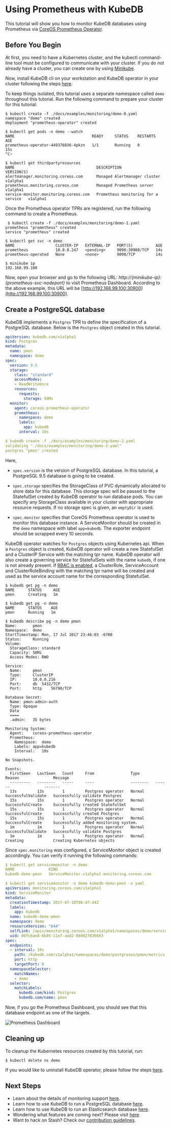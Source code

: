 # Using Prometheus with KubeDB
This tutorial will show you how to monitor KubeDB databases using Prometheus via [CoreOS Prometheus Operator](https://github.com/coreos/prometheus-operator).

## Before You Begin
At first, you need to have a Kubernetes cluster, and the kubectl command-line tool must be configured to communicate with your cluster. If you do not already have a cluster, you can create one by using [Minikube](https://github.com/kubernetes/minikube).

Now, install KubeDB cli on your workstation and KubeDB operator in your cluster following the steps [here](/docs/install.md).

To keep things isolated, this tutorial uses a separate namespace called `demo` throughout this tutorial. Run the following command to prepare your cluster for this tutorial:

```console
$ kubectl create -f ./docs/examples/monitoring/demo-0.yaml 
namespace "demo" created
deployment "prometheus-operator" created

$ kubectl get pods -n demo --watch
NAME                                  READY     STATUS    RESTARTS   AGE
prometheus-operator-449376836-4pkzn   1/1       Running   0          15s
^C⏎                                                                                                                                                             

$ kubectl get thirdpartyresources 
NAME                                    DESCRIPTION                           VERSION(S)
alertmanager.monitoring.coreos.com      Managed Alertmanager cluster          v1alpha1
prometheus.monitoring.coreos.com        Managed Prometheus server             v1alpha1
service-monitor.monitoring.coreos.com   Prometheus monitoring for a service   v1alpha1
```

Once the Prometheus operator TPRs are registered, run the following command to create a Prometheus.

```console
 $ kubectl create -f ./docs/examples/monitoring/demo-1.yaml
prometheus "prometheus" created
service "prometheus" created

$ kubectl get svc -n demo
NAME                  CLUSTER-IP   EXTERNAL-IP   PORT(S)          AGE
prometheus            10.0.0.247   <pending>     9090:30900/TCP   14s
prometheus-operated   None         <none>        9090/TCP         14s

$ minikube ip
192.168.99.100
```

Now, open your browser and go to the following URL: _http://{minikube-ip}:{prometheus-svc-nodeport}_ to visit Prometheus Dashboard. According to the above example, this URL will be [http://192.168.99.100:30900](http://192.168.99.100:30900).

## Create a PostgreSQL database
KubeDB implements a `Postgres` TPR to define the specification of a PostgreSQL database. Below is the `Postgres` object created in this tutorial.

```yaml
apiVersion: kubedb.com/v1alpha1
kind: Postgres
metadata:
  name: pmon
  namespace: demo
spec:
  version: 9.5
  storage:
    class: "standard"
    accessModes:
    - ReadWriteOnce
    resources:
      requests:
        storage: 50Mi
  monitor:
    agent: coreos-prometheus-operator
    prometheus:
      namespace: demo
      labels:
        app: kubedb
      interval: 10s

$ kubedb create -f ./docs/examples/monitoring/demo-2.yaml 
validating "./docs/examples/monitoring/demo-2.yaml"
postgres "pmon" created
```

Here,
 - `spec.version` is the version of PostgreSQL database. In this tutorial, a PostgreSQL 9.5 database is going to be created.

 - `spec.storage` specifies the StorageClass of PVC dynamically allocated to store data for this database. This storage spec will be passed to the StatefulSet created by KubeDB operator to run database pods. You can specify any StorageClass available in your cluster with appropriate resource requests. If no storage spec is given, an `emptyDir` is used.

 - `spec.monitor` specifies that CoreOS Prometheus operator is used to monitor this database instance. A ServiceMonitor should be created in the `demo` namespace with label `app=kubedb`. The exporter endpoint should be scrapped every 10 seconds.

KubeDB operator watches for `Postgres` objects using Kubernetes api. When a `Postgres` object is created, KubeDB operator will create a new StatefulSet and a ClusterIP Service with the matching tpr name. KubeDB operator will also create a governing service for StatefulSets with the name `kubedb`, if one is not already present. If [RBAC is enabled](/docs/rbac.md), a ClusterRole, ServiceAccount and ClusterRoleBinding with the matching tpr name will be created and used as the service account name for the corresponding StatefulSet.

```console
$ kubedb get pg -n demo
NAME      STATUS     AGE
pmon      Creating   1m

$ kubedb get pg -n demo
NAME      STATUS    AGE
pmon      Running   1m

$ kubedb describe pg -n demo pmon
Name:		pmon
Namespace:	demo
StartTimestamp:	Mon, 17 Jul 2017 23:46:03 -0700
Status:		Running
Volume:
  StorageClass:	standard
  Capacity:	50Mi
  Access Modes:	RWO

Service:	
  Name:		pmon
  Type:		ClusterIP
  IP:		10.0.0.216
  Port:		db	5432/TCP
  Port:		http	56790/TCP

Database Secret:
  Name:	pmon-admin-auth
  Type:	Opaque
  Data
  ====
  .admin:	35 bytes

Monitoring System:
  Agent:	coreos-prometheus-operator
  Prometheus:
    Namespace:	demo
    Labels:	app=kubedb
    Interval:	10s

No Snapshots.

Events:
  FirstSeen   LastSeen   Count     From                Type       Reason               Message
  ---------   --------   -----     ----                --------   ------               -------
  13s         13s        1         Postgres operator   Normal     SuccessfulValidate   Successfully validate Postgres
  15s         15s        1         Postgres operator   Normal     SuccessfulCreate     Successfully created StatefulSet
  15s         15s        1         Postgres operator   Normal     SuccessfulCreate     Successfully created Postgres
  15s         15s        1         Postgres operator   Normal     SuccessfulCreate     Successfully added monitoring system.
  1m          1m         1         Postgres operator   Normal     SuccessfulValidate   Successfully validate Postgres
  1m          1m         1         Postgres operator   Normal     Creating             Creating Kubernetes objects
```


Since `spec.monitoring` was configured, s ServiceMonitor object is created accordingly. You can verify it running the following commands:

```yaml
$ kubectl get servicemonitor -n demo
NAME               KIND
kubedb-demo-pmon   ServiceMonitor.v1alpha1.monitoring.coreos.com

$ kubectl get servicemonitor -n demo kubedb-demo-pmon -o yaml
apiVersion: monitoring.coreos.com/v1alpha1
kind: ServiceMonitor
metadata:
  creationTimestamp: 2017-07-18T06:47:44Z
  labels:
    app: kubedb
  name: kubedb-demo-pmon
  namespace: demo
  resourceVersion: "644"
  selfLink: /apis/monitoring.coreos.com/v1alpha1/namespaces/demo/servicemonitors/kubedb-demo-pmon
  uid: 00fc6ae8-6b85-11e7-aad2-080027036663
spec:
  endpoints:
  - interval: 10s
    path: /kubedb.com/v1alpha1/namespaces/demo/postgreses/pmon/metrics
    port: http
    targetPort: 0
  namespaceSelector:
    matchNames:
    - demo
  selector:
    matchLabels:
      kubedb.com/kind: Postgres
      kubedb.com/name: pmon
```


Now, if you go the Prometheus Dashboard, you should see that this database endpoint as one of the targets.

![Prometheus Dashboard](/docs/images/monitoring/prometheus.gif)


## Cleaning up
To cleanup the Kubernetes resources created by this tutorial, run:
```console
$ kubectl delete ns demo
```

If you would like to uninstall KubeDB operator, please follow the steps [here](/docs/uninstall.md).


## Next Steps
- Learn about the details of monitoring support [here](/docs/concepts/monitoring.md).
- Learn how to use KubeDB to run a PostgreSQL database [here](/docs/tutorials/postgres.md).
- Learn how to use KubeDB to run an Elasticsearch database [here](/docs/tutorials/elasticsearch.md).
- Wondering what features are coming next? Please visit [here](/ROADMAP.md). 
- Want to hack on Stash? Check our [contribution guidelines](/CONTRIBUTING.md).
